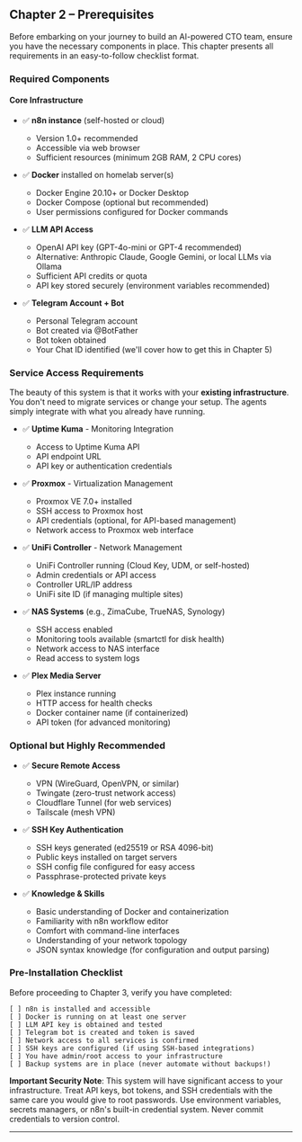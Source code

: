 ## Chapter 2 – Prerequisites

Before embarking on your journey to build an AI-powered CTO team, ensure you have the necessary components in place. This chapter presents all requirements in an easy-to-follow checklist format.

### Required Components

#### Core Infrastructure
- ✅ **n8n instance** (self-hosted or cloud)
  - Version 1.0+ recommended
  - Accessible via web browser
  - Sufficient resources (minimum 2GB RAM, 2 CPU cores)
  
- ✅ **Docker** installed on homelab server(s)
  - Docker Engine 20.10+ or Docker Desktop
  - Docker Compose (optional but recommended)
  - User permissions configured for Docker commands
  
- ✅ **LLM API Access**
  - OpenAI API key (GPT-4o-mini or GPT-4 recommended)
  - Alternative: Anthropic Claude, Google Gemini, or local LLMs via Ollama
  - Sufficient API credits or quota
  - API key stored securely (environment variables recommended)

- ✅ **Telegram Account + Bot**
  - Personal Telegram account
  - Bot created via @BotFather
  - Bot token obtained
  - Your Chat ID identified (we'll cover how to get this in Chapter 5)

### Service Access Requirements

The beauty of this system is that it works with your **existing infrastructure**. You don't need to migrate services or change your setup. The agents simply integrate with what you already have running.

- ✅ **Uptime Kuma** - Monitoring Integration
  - Access to Uptime Kuma API
  - API endpoint URL
  - API key or authentication credentials
  
- ✅ **Proxmox** - Virtualization Management
  - Proxmox VE 7.0+ installed
  - SSH access to Proxmox host
  - API credentials (optional, for API-based management)
  - Network access to Proxmox web interface
  
- ✅ **UniFi Controller** - Network Management
  - UniFi Controller running (Cloud Key, UDM, or self-hosted)
  - Admin credentials or API access
  - Controller URL/IP address
  - UniFi site ID (if managing multiple sites)
  
- ✅ **NAS Systems** (e.g., ZimaCube, TrueNAS, Synology)
  - SSH access enabled
  - Monitoring tools available (smartctl for disk health)
  - Network access to NAS interface
  - Read access to system logs
  
- ✅ **Plex Media Server**
  - Plex instance running
  - HTTP access for health checks
  - Docker container name (if containerized)
  - API token (for advanced monitoring)

### Optional but Highly Recommended

- ✅ **Secure Remote Access**
  - VPN (WireGuard, OpenVPN, or similar)
  - Twingate (zero-trust network access)
  - Cloudflare Tunnel (for web services)
  - Tailscale (mesh VPN)
  
- ✅ **SSH Key Authentication**
  - SSH keys generated (ed25519 or RSA 4096-bit)
  - Public keys installed on target servers
  - SSH config file configured for easy access
  - Passphrase-protected private keys
  
- ✅ **Knowledge & Skills**
  - Basic understanding of Docker and containerization
  - Familiarity with n8n workflow editor
  - Comfort with command-line interfaces
  - Understanding of your network topology
  - JSON syntax knowledge (for configuration and output parsing)

### Pre-Installation Checklist

Before proceeding to Chapter 3, verify you have completed:

```
[ ] n8n is installed and accessible
[ ] Docker is running on at least one server
[ ] LLM API key is obtained and tested
[ ] Telegram bot is created and token is saved
[ ] Network access to all services is confirmed
[ ] SSH keys are configured (if using SSH-based integrations)
[ ] You have admin/root access to your infrastructure
[ ] Backup systems are in place (never automate without backups!)
```

**Important Security Note**: This system will have significant access to your infrastructure. Treat API keys, bot tokens, and SSH credentials with the same care you would give to root passwords. Use environment variables, secrets managers, or n8n's built-in credential system. Never commit credentials to version control.

---

